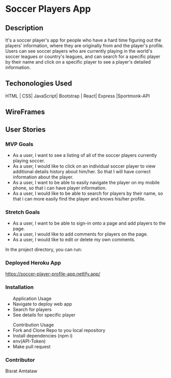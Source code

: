 # Soccer Players App

## Description 
It's a soccer player's app for people who have a hard time figuring out the players' information, where they are originally from and the player's profile. Users can see soccer players who are currently playing in the world's soccer leagues or country's leagues, and can search for a specific player by their name and click on a specific player to see a player's detailed information.

## Techonologies Used
HTML | CSS| JavaScript| Bootstrap | React| Express |Sportmonk-API 

## WireFrames


## User Stories 

### MVP Goals
- As a user, I want to see a listing of all of the soccer players currently playing soccer.
- As a user, I would like to click on an individual soccer player to view additional details history about him/her. So that I will have correct information about the player.
- As a user, I want to be able to easily navigate the player on my mobile phone, so that i can have player information. 
- As a user, I would like to be able to search for players by their name, so that i can more easily find the player and knows his/her profile. 

### Stretch Goals
- As a user, I want to be able to sign-in onto a page and add players to the page.  
- As a user, I would like to add comments for players on the page. 
- As a user, I would like to edit  or delete my own comments. 

In the project directory, you can run:

### Deployed Heroku App
https://soccer-player-profile-app.netlify.app/

### Installation

<ul> Application Usage
    <li>Navigate to deploy web app</li>
    <li>Search for players </li>
    <li>See details for specific player </li>
</ul>
<ul> Contribution Usage
    <li>Fork and Clone Repo to you local repository</li>
    <li>Install dependencies (npm i)</li>
    <li>env(API-Token)</li>
    <li>Make pull request</li>
</ul>

### Contributor
Bisrat Amtataw